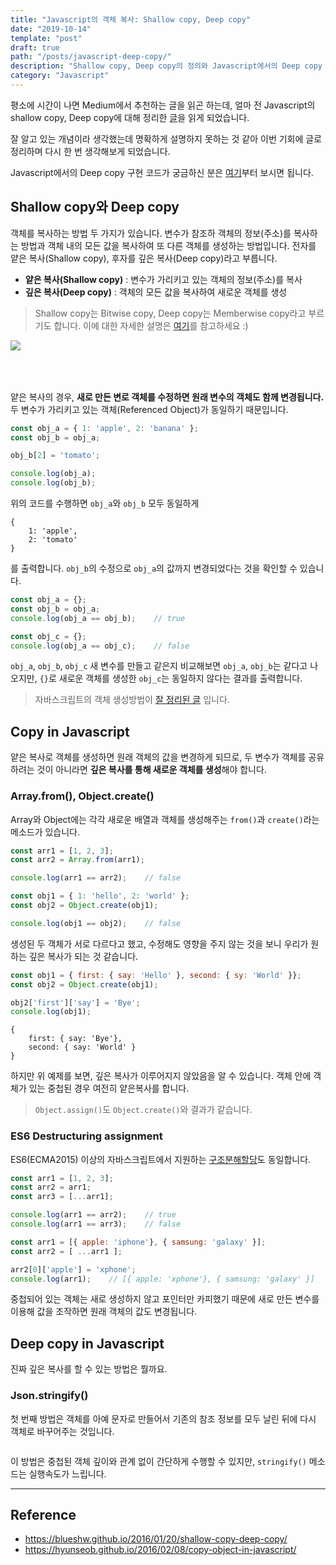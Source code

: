 ```yaml
---
title: "Javascript의 객체 복사: Shallow copy, Deep copy"
date: "2019-10-14"
template: "post"
draft: true
path: "/posts/javascript-deep-copy/"
description: "Shallow copy, Deep copy의 정의와 Javascript에서의 Deep copy 방법을 정리한 글입니다."
category: "Javascript"
---
```


평소에 시간이 나면 Medium에서 추천하는 글을 읽곤 하는데, 얼마 전 Javascript의 shallow copy, Deep copy에 대해 정리한 [글](https://medium.com/@gamshan001/javascript-deep-copy-for-array-and-object-97e3d4bc401a)을 읽게 되었습니다.
 
 잘 알고 있는 개념이라 생각했는데 명확하게 설명하지 못하는 것 같아 이번 기회에 글로 정리하며 다시 한 번 생각해보게 되었습니다.

Javascript에서의 Deep copy 구현 코드가 궁금하신 분은 [여기](#deep-copy-in-javascript)부터 보시면 됩니다.

## Shallow copy와 Deep copy
객체를 복사하는 방법 두 가지가 있습니다. 변수가 참조하 객체의 정보(주소)를 복사하는 방법과 객체 내의 모든 값을 복사하여 또 다른 객체를 생성하는 방법입니다. 전자를 얕은 복사(Shallow copy), 후자를 깊은 복사(Deep copy)라고 부릅니다.

* **얕은 복사(Shallow copy)** : 변수가 가리키고 있는 객체의 정보(주소)를 복사
* **깊은 복사(Deep copy)** : 객체의 모든 값을 복사하여 새로운 객체를 생성

> Shallow copy는 Bitwise copy, Deep copy는 Memberwise copy라고 부르기도 합니다. 이에 대한 자세한 설명은 [여기](https://social.msdn.microsoft.com/Forums/vstudio/en-US/c9289b1c-c3ff-4498-a14d-4136693af7ac/shallow-copy-deep-copy-memberwise-copy-bitwise-copy?forum=vclanguage)를 참고하세요 :)

<img src="https://miro.medium.com/max/780/1*6fjXVjxrpLWB_U3Gkz51MQ.png" style="margin:auto; margin-bottom: 50px;">

얕은 복사의 경우, **새로 만든 변로 객체를 수정하면 원래 변수의 객체도 함께 변경됩니다.** 두 변수가 가리키고 있는 객체(Referenced Object)가 동일하기 때문입니다.

```js
const obj_a = { 1: 'apple', 2: 'banana' };
const obj_b = obj_a;

obj_b[2] = 'tomato';

console.log(obj_a);
console.log(obj_b);
```

위의 코드를 수행하면 `obj_a`와 `obj_b` 모두 동일하게

```
{
    1: 'apple',
    2: 'tomato'
}
```

를 출력합니다. `obj_b`의 수정으로 `obj_a`의 값까지 변경되었다는 것을 확인할 수 있습니다.

```js
const obj_a = {};
const obj_b = obj_a;
console.log(obj_a == obj_b);    // true

const obj_c = {};
console.log(obj_a == obj_c);    // false
```
`obj_a`, `obj_b`, `obj_c` 새 변수를 만들고 같은지 비교해보면 `obj_a`, `obj_b`는 같다고 나오지만, `{}`로 새로운 객체를 생성한 `obj_c`는 동일하지 않다는 결과를 출력합니다.

> 자바스크립트의 객체 생성방법이 [잘 정리된 글](https://hsp1116.tistory.com/10) 입니다.


## Copy in Javascript
얕은 복사로 객체를 생성하면 원래 객체의 값을 변경하게 되므로, 두 변수가 객체를 공유하려는 것이 아니라면 **깊은 복사를 통해 새로운 객체를 생성**해야 합니다.

### Array.from(), Object.create()
Array와 Object에는 각각 새로운 배열과 객체를 생성해주는 `from()`과 `create()`라는 메소드가 있습니다.
```js
const arr1 = [1, 2, 3];
const arr2 = Array.from(arr1);

console.log(arr1 == arr2);    // false
```

```js
const obj1 = { 1: 'hello', 2: 'world' };
const obj2 = Object.create(obj1);

console.log(obj1 == obj2);    // false
```

생성된 두 객체가 서로 다르다고 했고, 수정해도 영향을 주지 않는 것을 보니 우리가 원하는 깊은 복사가 되는 것 같습니다.

```js
const obj1 = { first: { say: 'Hello' }, second: { sy: 'World' }};
const obj2 = Object.create(obj1);

obj2['first']['say'] = 'Bye';
console.log(obj1);
```
```
{
    first: { say: 'Bye'},
    second: { say: 'World' }
}
```

하지만 위 예제를 보면, 깊은 복사가 이루어지지 않았음을 알 수 있습니다. 객체 안에 객체가 있는 중첩된 경우 여전히 얕은복사를 합니다.

> `Object.assign()`도 `Object.create()`와 결과가 같습니다.

### ES6 Destructuring assignment
ES6(ECMA2015) 이상의 자바스크립트에서 지원하는 [구조분해할당](https://developer.mozilla.org/ko/docs/Web/JavaScript/Reference/Operators/Destructuring_assignment)도 동일합니다. 

```js
const arr1 = [1, 2, 3];
const arr2 = arr1;
const arr3 = [...arr1];

console.log(arr1 == arr2);    // true
console.log(arr1 == arr3);    // false
```
```js
const arr1 = [{ apple: 'iphone'}, { samsung: 'galaxy' }];
const arr2 = [ ...arr1 ];

arr2[0]['apple'] = 'xphone';
console.log(arr1);    // [{ apple: 'xphone'}, { samsung: 'galaxy' }]
```

중첩되어 있는 객체는 새로 생성하지 않고 포인터만 카피했기 때문에 새로 만든 변수를 이용해 값을 조작하면 원래 객체의 값도 변경됩니다.

## Deep copy in Javascript
진짜 깊은 복사를 할 수 있는 방법은 뭘까요.

### Json.stringify()
첫 번째 방법은 객체를 아예 문자로 만들어서 기존의 참조 정보를 모두 날린 뒤에 다시 객체로 바꾸어주는 것입니다.

```js

```
이 방법은 중첩된 객체 깊이와 관계 없이 간단하게 수행할 수 있지만, `stringify()` 메소드는 실행속도가 느립니다.

***
## Reference
* https://blueshw.github.io/2016/01/20/shallow-copy-deep-copy/
* https://hyunseob.github.io/2016/02/08/copy-object-in-javascript/
